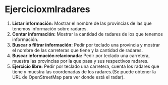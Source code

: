 # Ejercicioxmlradares

1. **Listar información:** Mostrar el nombre de las provincias de las que tenemos información sobre radares.
2. **Contar información:** Mostrar la cantidad de radares de los que tenemos información.
3. **Buscar o filtrar información:** Pedir por teclado una provincia y mostrar el nombre de las carreteras que tiene y la cantidad de radares.
4. **Buscar información relacionada:** Pedir por teclado una carretera, muestra las provincias por la que pasa y sus respectivos radares.
5. **Ejercicio libre:** Pedir por teclado una carretera, cuenta los radares que tiene y muestra las coordenadas de los radares.(Se puede obtener la URL de OpenStreetMap para ver donde está el radar).

